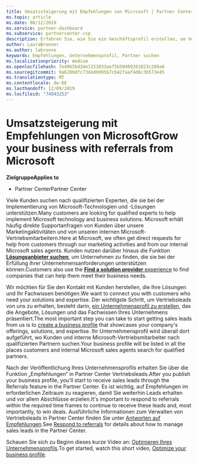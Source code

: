 ```yaml
---
title: Umsatzsteigerung mit Empfehlungen von Microsoft | Partner Center
ms.topic: article
ms.date: 08/12/2019
ms.service: partner-dashboard
ms.subservice: partnercenter-csp
description: Erfahren Sie, wie Sie ein Geschäftsprofil erstellen, um Vertriebs Leads über die Partner Center-Referenzfunktion zu generieren, und dann auf diese Verweise zu reagieren.
author: LauraBrenner
ms.author: labrenne
keywords: Empfehlungen, Unternehmensprofil, Partner suchen
ms.localizationpriority: medium
ms.openlocfilehash: 7e4865bd3de1151033aef5b50409261823c289a0
ms.sourcegitcommit: 9a628b8fc73d4db995b7cb42faaf4d6c3b573e45
ms.translationtype: MT
ms.contentlocale: de-DE
ms.lasthandoff: 12/09/2019
ms.locfileid: "74943253"
---
```

<!-- FWLink:  https://go.microsoft.com/fwlink/?linkid=849775 (top of page) -->

# <a name="grow-your-business-with-referrals-from-microsoft"></a><span data-ttu-id="8d7d6-104">Umsatzsteigerung mit Empfehlungen von Microsoft</span><span class="sxs-lookup"><span data-stu-id="8d7d6-104">Grow your business with referrals from Microsoft</span></span>

<span data-ttu-id="8d7d6-105">**Zielgruppe**</span><span class="sxs-lookup"><span data-stu-id="8d7d6-105">**Applies to**</span></span>

-  <span data-ttu-id="8d7d6-106">Partner Center</span><span class="sxs-lookup"><span data-stu-id="8d7d6-106">Partner Center</span></span>

<span data-ttu-id="8d7d6-107">Viele Kunden suchen nach qualifizierten Experten, die sie bei der Implementierung von Microsoft-Technologien und -Lösungen unterstützen.</span><span class="sxs-lookup"><span data-stu-id="8d7d6-107">Many customers are looking for qualified experts to help implement Microsoft technology and business solutions.</span></span> <span data-ttu-id="8d7d6-108">Microsoft erhält häufig direkte Supportanfragen von Kunden über unsere Marketingaktivitäten und von unseren internen Microsoft-Vertriebsmitarbeitern.</span><span class="sxs-lookup"><span data-stu-id="8d7d6-108">Here at Microsoft, we often get direct requests for help from customers through our marketing activities and from our internal Microsoft sales agents.</span></span> <span data-ttu-id="8d7d6-109">Kunden nutzen darüber hinaus die Funktion [**Lösungsanbieter suchen**](https://www.microsoft.com/solution-providers/search), um Unternehmen zu finden, die sie bei der Erfüllung ihrer Unternehmensanforderungen unterstützen können.</span><span class="sxs-lookup"><span data-stu-id="8d7d6-109">Customers also use the [**Find a solution provider** experience](https://www.microsoft.com/solution-providers/search) to find companies that can help them meet their business needs.</span></span> 

<span data-ttu-id="8d7d6-110">Wir möchten für Sie den Kontakt mit Kunden herstellen, die Ihre Lösungen und Ihr Fachwissen benötigen.</span><span class="sxs-lookup"><span data-stu-id="8d7d6-110">We want to connect you with customers who need your solutions and expertise.</span></span> <span data-ttu-id="8d7d6-111">Der wichtigste Schritt, um Vertriebsleads von uns zu erhalten, besteht darin, [ein Unternehmensprofil zu erstellen](create-a-marketing-profile.md), das die Angebote, Lösungen und das Fachwissen Ihres Unternehmens präsentiert.</span><span class="sxs-lookup"><span data-stu-id="8d7d6-111">The most important step you can take to start getting sales leads from us is to [create a business profile](create-a-marketing-profile.md) that showcases your company's offerings, solutions, and expertise.</span></span> <span data-ttu-id="8d7d6-112">Ihr Unternehmensprofil wird überall dort aufgeführt, wo Kunden und interne Microsoft-Vertriebsmitarbeiter nach qualifizierten Partnern suchen.</span><span class="sxs-lookup"><span data-stu-id="8d7d6-112">Your business profile will be listed in all the places customers and internal Microsoft sales agents search for qualified partners.</span></span> 

 <span data-ttu-id="8d7d6-113">Nach der Veröffentlichung Ihres Unternehmensprofils erhalten Sie über die Funktion „Empfehlungen“ in Partner Center Vertriebsleads.</span><span class="sxs-lookup"><span data-stu-id="8d7d6-113">After you publish your business profile, you'll start to receive sales leads through the Referrals feature in the Partner Center.</span></span> <span data-ttu-id="8d7d6-114">Es ist wichtig, auf Empfehlungen im erforderlichen Zeitraum zu reagieren, damit Sie weiterhin Leads erhalten und vor allem Abschlüsse erzielen.</span><span class="sxs-lookup"><span data-stu-id="8d7d6-114">It's important to respond to referrals within the required time frames to continue to receive these leads and, most importantly, to win deals.</span></span> <span data-ttu-id="8d7d6-115">Ausführliche Informationen zum Verwalten von Vertriebsleads in Partner Center finden Sie unter [Antworten auf Empfehlungen](responding-to-referrals.md).</span><span class="sxs-lookup"><span data-stu-id="8d7d6-115">See [Respond to referrals](responding-to-referrals.md) for details about how to manage sales leads in the Partner Center.</span></span>  

<span data-ttu-id="8d7d6-116">Schauen Sie sich zu Beginn dieses kurze Video an: [Optimieren Ihres Unternehmensprofils](https://player.vimeo.com/video/252788046).</span><span class="sxs-lookup"><span data-stu-id="8d7d6-116">To get started, watch this short video, [Optimize your business profile](https://player.vimeo.com/video/252788046).</span></span>  

<!-- 
*  [Analyze your business profile](analyze-your-marketing-profile.md) Regularly review and optimize your business profile to make sure you're getting in front of your target customers.
-->
